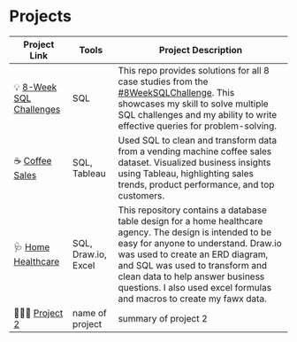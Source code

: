 # Projects

| Project Link | Tools | Project Description | 
|---|---|---|
| 💡 [8-Week SQL Challenges](https://github.com/lengvangz/8-Week-SQL-Challenge) | SQL | This repo provides solutions for all 8 case studies from the [#8WeekSQLChallenge](https://8weeksqlchallenge.com). This showcases my skill to solve multiple SQL challenges and my ability to write effective queries for problem-solving. | 
| ☕️ [Coffee Sales](https://github.com/lengvangz/Coffee-Sales) | SQL, Tableau | Used SQL to clean and transform data from a vending machine coffee sales dataset. Visualized business insights using Tableau, highlighting sales trends, product performance, and top customers.  |
| 🩺 [Home Healthcare](https://github.com/lengvangz/Home-Healthcare) | SQL, Draw.io, Excel | This repository contains a database table design for a home healthcare agency. The design is intended to be easy for anyone to understand. Draw.io was used to create an ERD diagram, and SQL was used to transform and clean data to help answer business questions.  I also used excel formulas and macros to create my fawx data.|
| 👩🏻‍⚕️ [Project 2](project2link) | name of project | summary of project 2 |

